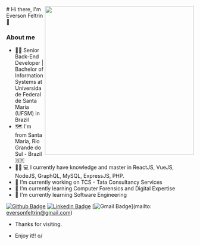 <img align="right" width="400" border-radius= 50% height="400" src="https://i.pinimg.com/564x/2a/d5/58/2ad558557717da44df3977299f4af90a.jpg">
# Hi there, I'm Everson Feltrin 👋

### About me 

- 👨‍💻 Senior Back-End Developer | Bachelor of Information Systems at Universidade Federal de Santa Maria (UFSM) in Brazil
- 🗺 I'm from Santa Maria, Rio Grande do Sul - Brazil 🇧🇷
- 🧙‍♂ 💻 I currently have knowledge and master in ReactJS, VueJS, NodeJS, GraphQL, MySQL, ExpressJS, PHP.
- 🔭 I’m currently working on TCS - Tata Consultancy Services 
- 🌱 I’m currently learning Computer Forensics and Digital Expertise
- 🌱 I'm currently learning Software Engineering 

[![Github Badge](https://img.shields.io/badge/-Github-000?style=flat-square&logo=Github&logoColor=white&link=https://github.com/eversonfeltrin)](https://github.com/eversonfeltrin)
[![Linkedin Badge](https://img.shields.io/badge/-LinkedIn-blue?style=flat-square&logo=Linkedin&logoColor=white&link=https://www.linkedin.com/in/eversonfeltrin/)](https://www.linkedin.com/in/eversonfeltrin/)
[![Gmail Badge](https://img.shields.io/badge/-Gmail-c14438?style=flat-square&logo=Gmail&logoColor=white&link=mailto:eversonfeltrin@gmail.com)](mailto: eversonfeltrin@gmail.com)

- Thanks for visiting. 

- Enjoy it!! o/
